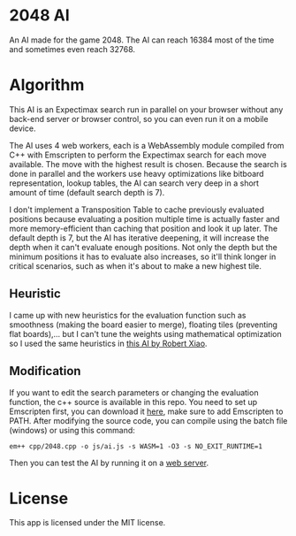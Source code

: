 # 2048 AI
 An AI made for the game 2048.
 The AI can reach 16384 most of the time and sometimes even reach 32768.

# Algorithm
 This AI is an Expectimax search run in parallel on your browser without any back-end server or browser control, so you can even run it on a mobile device.

 The AI uses 4 web workers, each is a WebAssembly module compiled from C++ with Emscripten to perform the Expectimax search for each move available. The move with the highest result is chosen. Because the search is done in parallel and the workers use heavy optimizations like bitboard representation, lookup tables, the AI can search very deep in a short amount of time (default search depth is 7).

 I don't implement a Transposition Table to cache previously evaluated positions because evaluating a position multiple time is actually faster and more memory-efficient than caching that position and look it up later. The default depth is 7, but the AI has iterative deepening, it will increase the depth when it can't evaluate enough positions. Not only the depth but the minimum positions it has to evaluate also increases, so it'll think longer in critical scenarios, such as when it's about to make a new highest tile.

## Heuristic
 I came up with new heuristics for the evaluation function such as smoothness (making the board easier to merge), floating tiles (preventing flat boards),... but I can't tune the weights using mathematical optimization so I used the same heuristics in [this AI by Robert Xiao](https://github.com/nneonneo/2048-ai).

## Modification
 If you want to edit the search parameters or changing the evaluation function, the c++ source is available in this repo. You need to set up Emscripten first, you can download it [here](https://emscripten.org/docs/getting_started/downloads.html), make sure to add Emscripten to PATH. After modifying the source code, you can compile using the batch file (windows) or using this command:
```
em++ cpp/2048.cpp -o js/ai.js -s WASM=1 -O3 -s NO_EXIT_RUNTIME=1
```
 Then you can test the AI by running it on a [web server](https://developer.mozilla.org/en-US/docs/Learn/Common_questions/set_up_a_local_testing_server).

# License
 This app is licensed under the MIT license.
